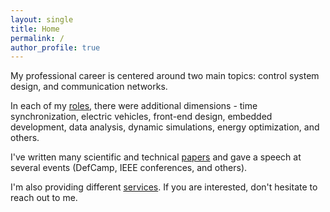```yaml
---
layout: single
title: Home
permalink: /
author_profile: true
---
```


My professional career is centered around two main topics: control system design, and communication networks. 

In each of my [roles](./experience.md), there were additional dimensions - time synchronization, electric vehicles, front-end design, embedded development, data analysis, dynamic simulations, energy optimization, and others.

I've written many scientific and technical [papers](./publications.md) and gave a speech at several events (DefCamp, IEEE conferences, and others).

I'm also providing different [services](./services.md). If you are interested, don't hesitate to reach out to me.
